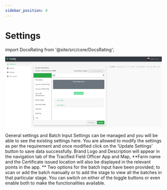 ```yaml
---
sidebar_position: 4
---
```


# Settings

import DocsRating from '@site/src/core/DocsRating';

![MarineGEO circle logo](../../static/img/config18.png "MarineGEO logo")

General settings and Batch Input Settings can be managed and you will be able to see the existing settings here. You are allowed to modify the settings as per the requirement and once modified click on the ‘Update Settings’ button to save data successfully.
Brand Logo and Description will appear in the navigation tab of the Tracified Field Officer App and Map, **Farm name and the Certificate issued location will also be displayed in the relevant points in the app. **
Two options for the batch input have been provided; to scan or add the batch manually or to add the stage to view all the batches in that particular stage. You can switch on either of the toggle buttons or even enable both to make the functionalities available.

<DocsRating pageName="certificates"/>
